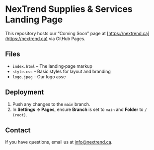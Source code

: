 # NexTrend Supplies & Services Landing Page

This repository hosts our “Coming Soon” page at [https://nextrend.ca](https://nextrend.ca) via GitHub Pages.

## Files

- `index.html` – The landing‐page markup  
- `style.css` – Basic styles for layout and branding  
- `logo.jpeg` – Our logo asse

## Deployment

1. Push any changes to the `main` branch.  
2. In **Settings → Pages**, ensure **Branch** is set to `main` and **Folder** to `/ (root)`.

## Contact

If you have questions, email us at <info@nextrend.ca>.
